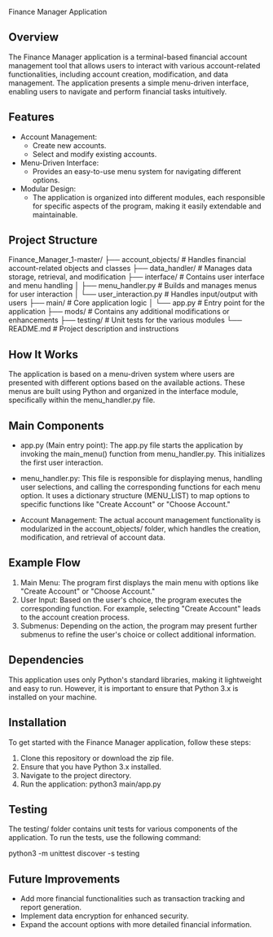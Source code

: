 
Finance Manager Application

Overview
--------

The Finance Manager application is a terminal-based financial account management tool that allows users to interact with various account-related functionalities, including account creation, modification, and data management. The application presents a simple menu-driven interface, enabling users to navigate and perform financial tasks intuitively.

Features
--------

- Account Management:
  - Create new accounts.
  - Select and modify existing accounts.
- Menu-Driven Interface:
  - Provides an easy-to-use menu system for navigating different options.
- Modular Design:
  - The application is organized into different modules, each responsible for specific aspects of the program, making it easily extendable and maintainable.

Project Structure
-----------------

Finance_Manager_1-master/
├── account_objects/           # Handles financial account-related objects and classes
├── data_handler/              # Manages data storage, retrieval, and modification
├── interface/                 # Contains user interface and menu handling
│   ├── menu_handler.py        # Builds and manages menus for user interaction
│   └── user_interaction.py    # Handles input/output with users
├── main/                      # Core application logic
│   └── app.py                 # Entry point for the application
├── mods/                      # Contains any additional modifications or enhancements
├── testing/                   # Unit tests for the various modules
└── README.md                  # Project description and instructions

How It Works
------------

The application is based on a menu-driven system where users are presented with different options based on the available actions. These menus are built using Python and organized in the interface module, specifically within the menu_handler.py file.

Main Components
---------------

- app.py (Main entry point): The app.py file starts the application by invoking the main_menu() function from menu_handler.py. This initializes the first user interaction.

- menu_handler.py: This file is responsible for displaying menus, handling user selections, and calling the corresponding functions for each menu option. It uses a dictionary structure (MENU_LIST) to map options to specific functions like "Create Account" or "Choose Account."

- Account Management: The actual account management functionality is modularized in the account_objects/ folder, which handles the creation, modification, and retrieval of account data.

Example Flow
------------

1. Main Menu: The program first displays the main menu with options like "Create Account" or "Choose Account."
2. User Input: Based on the user's choice, the program executes the corresponding function. For example, selecting "Create Account" leads to the account creation process.
3. Submenus: Depending on the action, the program may present further submenus to refine the user's choice or collect additional information.

Dependencies
------------

This application uses only Python's standard libraries, making it lightweight and easy to run. However, it is important to ensure that Python 3.x is installed on your machine.

Installation
------------

To get started with the Finance Manager application, follow these steps:

1. Clone this repository or download the zip file.
2. Ensure that you have Python 3.x installed.
3. Navigate to the project directory.
4. Run the application:
   python3 main/app.py

Testing
-------

The testing/ folder contains unit tests for various components of the application. To run the tests, use the following command:

python3 -m unittest discover -s testing

Future Improvements
-------------------

- Add more financial functionalities such as transaction tracking and report generation.
- Implement data encryption for enhanced security.
- Expand the account options with more detailed financial information.


